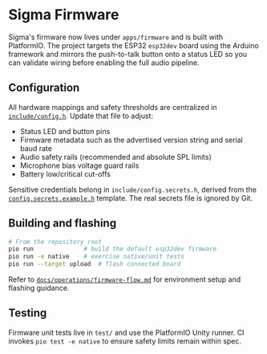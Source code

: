 # Sigma Firmware

Sigma's firmware now lives under `apps/firmware` and is built with PlatformIO.  The
project targets the ESP32 `esp32dev` board using the Arduino framework and
mirrors the push-to-talk button onto a status LED so you can validate wiring
before enabling the full audio pipeline.

## Configuration

All hardware mappings and safety thresholds are centralized in
[`include/config.h`](include/config.h).  Update that file to adjust:

- Status LED and button pins
- Firmware metadata such as the advertised version string and serial baud rate
- Audio safety rails (recommended and absolute SPL limits)
- Microphone bias voltage guard rails
- Battery low/critical cut-offs

Sensitive credentials belong in `include/config.secrets.h`, derived from the
[`config.secrets.example.h`](include/config.secrets.example.h) template.  The real
secrets file is ignored by Git.

## Building and flashing

```bash
# From the repository root
pio run              # build the default esp32dev firmware
pio run -e native    # exercise native/unit tests
pio run --target upload  # flash connected board
```

Refer to [`docs/operations/firmware-flow.md`](../../docs/operations/firmware-flow.md)
for environment setup and flashing guidance.

## Testing

Firmware unit tests live in `test/` and use the PlatformIO Unity runner.  CI
invokes `pio test -e native` to ensure safety limits remain within spec.

